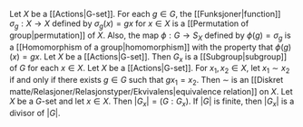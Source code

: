 Let $X$ be a [[Actions|G-set]]. For each $g \in G$, the [[Funksjoner|function]] $\sigma_{g} : X \to X$ defined by $\sigma_{g}(x) = gx$ for $x \in X$ is a [[Permutation of group|permutation]] of $X$. Also, the map $\phi : G \to S_{X}$ defined by $\phi(g) =\sigma_{g}$ is a [[Homomorphism of a group|homomorphism]] with the property that $\phi(g)(x) = gx$.
Let $X$ be a [[Actions|G-set]]. Then $G_{x}$ is a [[Subgroup|subgroup]] of $G$ for each $x \in X$.
Let $X$ be a [[Actions|G-set]]. For $x_{1},x_{2} \in X$, let $x_{1} \sim x_{2}$ if and only if there exists $g \in G$ such that $gx_{1} = x_{2}$. Then $\sim$ is an [[Diskret matte/Relasjoner/Relasjonstyper/Ekvivalens|equivalence relation]] on $X$.
Let $X$ be a $G$-set and let $x \in X$. Then $|G_{x}|=(G : G_{x})$. If $|G|$ is finite, then $|G_{x}|$ is a divisor of $|G|$.

